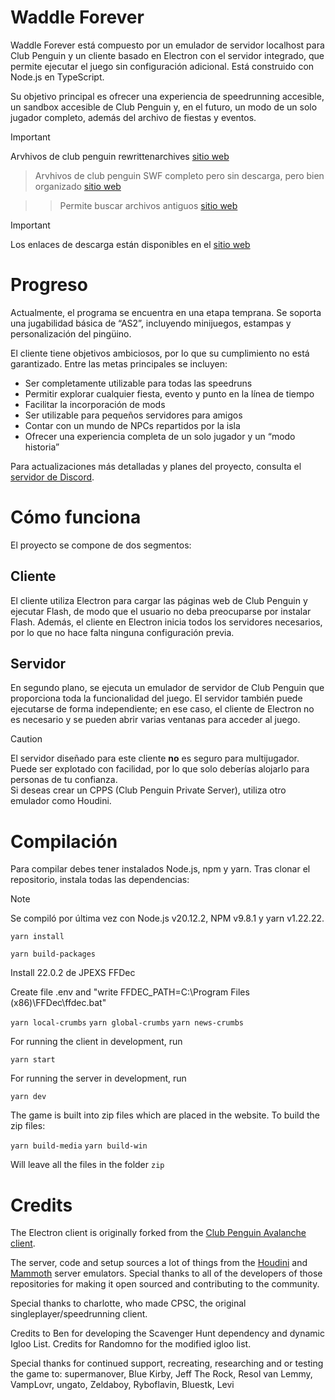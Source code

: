 # Waddle Forever

Waddle Forever está compuesto por un emulador de servidor localhost para Club Penguin y un cliente basado en Electron con el servidor integrado, que permite ejecutar el juego sin configuración adicional. Está construido con Node.js en TypeScript.

Su objetivo principal es ofrecer una experiencia de speedrunning accesible, un sandbox accesible de Club Penguin y, en el futuro, un modo de un solo jugador completo, además del archivo de fiestas y eventos.

> [!IMPORTANT]
> Arvhivos de club penguin rewrittenarchives [sitio web](https://rewrittenarchives.fandom.com/wiki/Mountain_Expedition_2021)

> Arvhivos de club penguin SWF completo pero sin descarga, pero bien organizado [sitio web](https://www.clubpenguinwiki.info/wiki/Puffle_Creatures)

> >Permite buscar archivos antiguos [sitio web](https://web.archive.org/)

> [!IMPORTANT]  
> Los enlaces de descarga están disponibles en el [sitio web](https://waddleforever.com/)

# Progreso

Actualmente, el programa se encuentra en una etapa temprana. Se soporta una jugabilidad básica de “AS2”, incluyendo minijuegos, estampas y personalización del pingüino.

El cliente tiene objetivos ambiciosos, por lo que su cumplimiento no está garantizado. Entre las metas principales se incluyen:

* Ser completamente utilizable para todas las speedruns  
* Permitir explorar cualquier fiesta, evento y punto en la línea de tiempo  
* Facilitar la incorporación de mods  
* Ser utilizable para pequeños servidores para amigos  
* Contar con un mundo de NPCs repartidos por la isla  
* Ofrecer una experiencia completa de un solo jugador y un “modo historia”

Para actualizaciones más detalladas y planes del proyecto, consulta el [servidor de Discord](https://discord.gg/URHXm3cFv5).

# Cómo funciona

El proyecto se compone de dos segmentos:

## Cliente

El cliente utiliza Electron para cargar las páginas web de Club Penguin y ejecutar Flash, de modo que el usuario no deba preocuparse por instalar Flash. Además, el cliente en Electron inicia todos los servidores necesarios, por lo que no hace falta ninguna configuración previa.

## Servidor

En segundo plano, se ejecuta un emulador de servidor de Club Penguin que proporciona toda la funcionalidad del juego. El servidor también puede ejecutarse de forma independiente; en ese caso, el cliente de Electron no es necesario y se pueden abrir varias ventanas para acceder al juego.

> [!CAUTION]  
> El servidor diseñado para este cliente **no** es seguro para multijugador. Puede ser explotado con facilidad, por lo que solo deberías alojarlo para personas de tu confianza.  
> Si deseas crear un CPPS (Club Penguin Private Server), utiliza otro emulador como Houdini.

# Compilación

Para compilar debes tener instalados Node.js, npm y yarn. Tras clonar el repositorio, instala todas las dependencias:

> [!NOTE]  
> Se compiló por última vez con Node.js v20.12.2, NPM v9.8.1 y yarn v1.22.22.


```yarn install```

```yarn build-packages```

Install 22.0.2 de JPEXS FFDec

Create file .env and "write FFDEC_PATH=C:\Program Files (x86)\FFDec\ffdec.bat"


```yarn local-crumbs```
```yarn global-crumbs```
```yarn news-crumbs```

For running the client in development, run

```yarn start```

For running the server in development, run

```yarn dev```

The game is built into zip files which are placed in the website. To build the zip files:

```yarn build-media```
```yarn build-win```

Will leave all the files in the folder `zip`

# Credits

The Electron client is originally forked from the [Club Penguin Avalanche client](https://github.com/Club-Penguin-Avalanche/CPA-Client).

The server, code and setup sources a lot of things from the [Houdini](https://github.com/solero/houdini) and [Mammoth](https://github.com/wizguin/mammoth) server emulators. Special thanks to all of the developers of those repositories for making it open sourced and contributing to the community.

Special thanks to charlotte, who made CPSC, the original singleplayer/speedrunning client.

Credits to Ben for developing the Scavenger Hunt dependency and dynamic Igloo List. Credits for Randomno for the modified igloo list.

Special thanks for continued support, recreating, researching and or testing the game to: supermanover, Blue Kirby, Jeff The Rock, Resol van Lemmy, VampLovr, ungato, Zeldaboy, Ryboflavin, Bluestk, Levi
